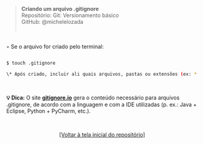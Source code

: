 > **Criando um arquivo .gitignore**  
> Repositório: Git: Versionamento básico  
> GitHub: @michelelozada  
&nbsp;
     
&nbsp;  
◦ Se o arquivo for criado pelo terminal:  
```sh

$ touch .gitignore

\* Após criado, incluir ali quais arquivos, pastas ou extensões (ex: *.txt) não se deseja que sejam 'trackeados'.
```
&nbsp;  

**:bulb: Dica:** O site **[gitignore.io](https://www.toptal.com/developers/gitignore/)** gera o conteúdo necessário para arquivos .gitignore, de acordo com a linguagem e com a IDE utilizadas (p. ex.: Java + Eclipse, Python + PyCharm, etc.).    

&nbsp; 

<div align="center">
<a href="https://github.com/michelelozada/Git-Versionamento-Basico">[Voltar à tela inicial do repositório]</a>
</div>